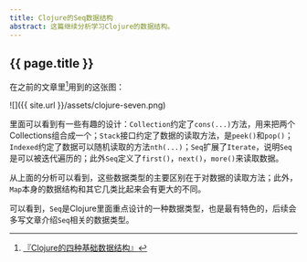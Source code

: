 ```yaml
---
title: Clojure的Seq数据结构
abstract: 这篇继续分析学习Clojure的数据结构。
---
```


## {{ page.title }}

在之前的文章里[^link]用到的这张图：

[^link]: [『Clojure的四种基础数据结构』](http://weinan.io/2017/12/24/clojure.html)

![]({{ site.url }}/assets/clojure-seven.png)

里面可以看到有一些有趣的设计：`Collection`约定了`cons(...)`方法，用来把两个Collections组合成一个；`Stack`接口约定了数据的读取方法，是`peek()`和`pop()`；`Indexed`约定了数据可以随机读取的方法`nth(...)`；`Seq`扩展了`Iterate`，说明`Seq`是可以被迭代遍历的；此外`Seq`定义了`first()`，`next()`，`more()`来读取数据。

从上面的分析可以看到，这些数据类型的主要区别在于对数据的读取方法；此外，`Map`本身的数据结构和其它几类比起来会有更大的不同。

可以看到，`Seq`是Clojure里面重点设计的一种数据类型，也是最有特色的，后续会多写文章介绍`Seq`相关的数据类型。


